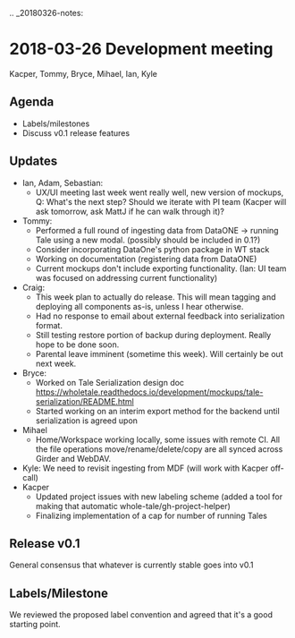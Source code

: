 .. _20180326-notes:

2018-03-26 Development meeting
==============================

Kacper, Tommy, Bryce, Mihael, Ian, Kyle

Agenda
------

  * Labels/milestones
  * Discuss v0.1 release features

Updates
-------

  * Ian, Adam, Sebastian:
    * UX/UI meeting last week went really well, new version of mockups,
      Q: What's the next step? Should we iterate with PI team (Kacper will ask
      tomorrow, ask MattJ if he can walk through it)?
  * Tommy:
    * Performed a full round of ingesting data from DataONE -> running Tale
      using a new modal. (possibly should be included in 0.1?)
    * Consider incorporating DataOne's python package in WT stack
    * Working on documentation (registering data from DataONE)
    * Current mockups don't include exporting functionality. (Ian: UI team was
      focused on addressing current functionality)
  * Craig:
    * This week plan to actually do release. This will mean tagging and
      deploying all components as-is, unless I hear otherwise.
    * Had no response to email about external feedback into serialization
      format.
    * Still testing restore portion of backup during deployment. Really hope to
      be done soon.
    * Parental leave imminent (sometime this week). Will certainly be out next
      week.
  * Bryce:
    * Worked on Tale Serialization design doc
      https://wholetale.readthedocs.io/development/mockups/tale-serialization/README.html
    * Started working on an interim export method for the backend until
      serialization is agreed upon
  * Mihael
    * Home/Workspace working locally, some issues with remote CI. All the file
      operations move/rename/delete/copy are all synced across Girder and
      WebDAV.
  * Kyle: We need to revisit ingesting from MDF (will work with Kacper off-call)
  * Kacper
    * Updated project issues with new labeling scheme (added a tool for making
      that automatic whole-tale/gh-project-helper)
    * Finalizing implementation of a cap for number of running Tales

Release v0.1
------------

General consensus that whatever is currently stable goes into v0.1

Labels/Milestone
----------------

We reviewed the proposed label convention and agreed that it's a good starting point. 

